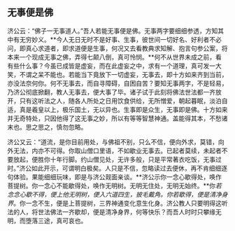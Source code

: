 ##  无事便是佛

济公云：“佛子一无事道人。”吾人若能无事便是佛。无事两字要细细参透，方知其中有无穷妙义。**今人无日无时不是好事、生事，彼世间一切好名、好利者不必问，即真心求道者，即求道便是生事，何况又去看教典求知解、抱言句参公案，将本来一个现成无事之佛，弄得七颠八倒，真可怜悯。**何不从世界未成之前，看有些什么事？今虽已成皆是虚妄，而在此虚妄之中，求有一个道理，真可发一大笑，不谓之呆不能也。若能当下竟放下一切虚妄，无事去，即十方如来齐到当前，亦没法奈何你。何不无事去，而自寻障碍，自困自苦？要知无事两字，不是轻易，乃济公彻底掀翻，教人无事去，便大事了毕。诸子试于此刻将佛法世法都一齐放开，只有这听法之人，随各人所处之日用饮食供给，无所憎爱，朝起暮眠，淡泊自适，真是羲皇以上，极乐国土，无以异也。生事即是众生，无事即是佛。十方如来并无奇特处，只因他得了这无事之妙，所以有等等智慧神通。盖能得其本，不愁诸末也。思之思之，慎勿忽略。

济公又云：“道流，是你目前用处，与佛祖不别，只么不信，便向外求，莫错，向外无法，内亦不可得。你取山僧口里语，不如歇业无事去。已起者莫续，未起者不要放起，便胜你十年行脚。约山僧见处，无许多般，只是平常著衣吃饭，无事过时。”济公如此开示，可谓明白极矣。人只是不信，忽略读过去便休，再不肯细细逐句体验。果能细细玩味，即是与济公觌面亲谈。**济公示你一念心歇得处，唤作菩提树。你一念心不能歇得处，唤作无明树。无明无住处，无明无始终。**你*若念念心歇不得，便上他无明树，便入六道四生，披毛戴角。你若歇得，便是清净身界*。你一念不生，便是上菩提树，三界神通变化意生化身。济公教人只要明得这听法的人，将世法佛法一齐歇却，便是清净身界，何等快乐？而吾人时时只攀缘无明，而堕落三途，真可哀也。
